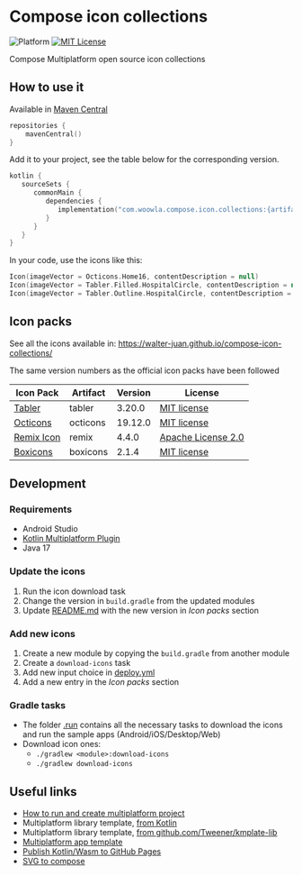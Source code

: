# Compose icon collections

![Platform](https://img.shields.io/badge/Platform-ComposeMultiplatform-brightgreen.svg)
[![MIT License](https://img.shields.io/badge/license-MIT-green.svg)](LICENSE)

Compose Multiplatform open source icon collections

## How to use it

Available in [Maven Central](https://central.sonatype.com/namespace/com.woowla.compose.icon.collections)

```kotlin
repositories {
    mavenCentral()
}
```

Add it to your project, see the table below for the corresponding version.

```kotlin
kotlin {
   sourceSets {
      commonMain {
         dependencies {
            implementation("com.woowla.compose.icon.collections:{artifact}:{version}")
         }
      }
   }
}
```

In your code, use the icons like this:

```kotlin
Icon(imageVector = Octicons.Home16, contentDescription = null)
Icon(imageVector = Tabler.Filled.HospitalCircle, contentDescription = null)
Icon(imageVector = Tabler.Outline.HospitalCircle, contentDescription = null)
```

## Icon packs

See all the icons available in: https://walter-juan.github.io/compose-icon-collections/


The same version numbers as the official icon packs have been followed

| Icon Pack                                               | Artifact | Version | License                                                                             |
|---------------------------------------------------------|----------|---------|-------------------------------------------------------------------------------------|
| [Tabler](https://github.com/tabler/tabler-icons)        | tabler   | 3.20.0  | [MIT license](https://github.com/tabler/tabler-icons/blob/v3.20.0/LICENSE)          |
| [Octicons](https://github.com/primer/octicons)          | octicons | 19.12.0 | [MIT license](https://github.com/primer/octicons/blob/v19.12.0/LICENSE)             |
| [Remix Icon](https://github.com/Remix-Design/RemixIcon) | remix    | 4.4.0   | [Apache License 2.0](https://github.com/Remix-Design/RemixIcon/blob/v4.4.0/License) |
| [Boxicons](https://github.com/atisawd/boxicons)         | boxicons | 2.1.4   | [MIT license](https://github.com/atisawd/boxicons/blob/master/LICENSE)              |

## Development

### Requirements

- Android Studio
- [Kotlin Multiplatform Plugin](https://plugins.jetbrains.com/plugin/14936-kotlin-multiplatform)
- Java 17

### Update the icons

1. Run the icon download task
2. Change the version in `build.gradle` from the updated modules
3. Update [README.md](README.md) with the new version in *Icon packs* section

### Add new icons

1. Create a new module by copying the `build.gradle` from another module
2. Create a `download-icons` task
3. Add new input choice in [deploy.yml](.github/workflows/publish.yml)
4. Add a new entry in the *Icon packs* section

### Gradle tasks

- The folder [.run](.run) contains all the necessary tasks to download the icons and run the sample apps (Android/iOS/Desktop/Web)
- Download icon ones:
  - `./gradlew <module>:download-icons`
  - `./gradlew download-icons`

## Useful links

- [How to run and create multiplatform project](https://www.jetbrains.com/help/kotlin-multiplatform-dev/compose-multiplatform-create-first-app.html)
- Multiplatform library template, [from Kotlin](https://github.com/Kotlin/multiplatform-library-template)
- Multiplatform library template, [from github.com/Tweener/kmplate-lib](https://github.com/Tweener/kmplate-lib)
- [Multiplatform app template](https://kmp.jetbrains.com/)
- [Publish Kotlin/Wasm to GitHub Pages](https://kotlinlang.org/docs/wasm-get-started.html#publish-on-github-pages)
- [SVG to compose](https://github.com/DevSrSouza/svg-to-compose)
